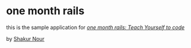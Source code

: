 # one month rails

this is the sample application for
[*one month rails: Teach Yourself to code*](http://onemonthrails.com)

by [Shakur Nour](http://shakurnour.com)